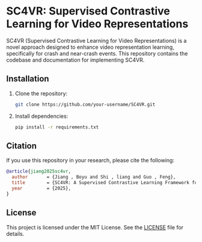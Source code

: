 # SC4VR: Supervised Contrastive Learning for Video Representations

SC4VR (Supervised Contrastive Learning for Video Representations) is a novel approach designed to enhance video representation learning, specifically for crash and near-crash events. This repository contains the codebase and documentation for implementing SC4VR.

## Installation

1. Clone the repository:
   ```bash
   git clone https://github.com/your-username/SC4VR.git
   ```
2. Install dependencies:
   ```bash
   pip install -r requirements.txt
   ```

## Citation

If you use this repository in your research, please cite the following:

```bibtex
@article{jiang2025sc4vr,
  author       = {Jiang , Boyu and Shi , liang and Guo , Feng},
  title        = {SC4VR: A Supervised Contrastive Learning Framework for Vision Representation of Traffic Safety Critical Events},
  year         = {2025},
}
```

## License

This project is licensed under the MIT License. See the [LICENSE](LICENSE) file for details.

